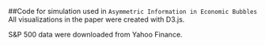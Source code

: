 ##Code for simulation used in `Asymmetric Information in Economic Bubbles`
All visualizations in the paper were created with D3.js.

S&P 500 data were downloaded from Yahoo Finance.
